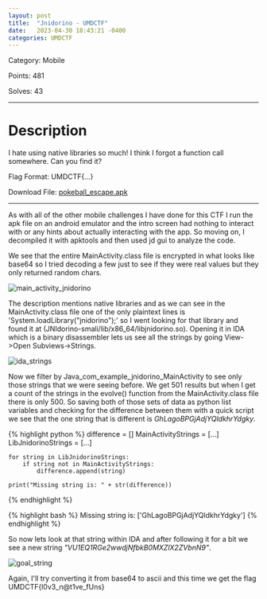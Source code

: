 ```yaml
---
layout: post
title:  "Jnidorino - UMDCTF"
date:   2023-04-30 18:43:21 -0400
categories: UMDCTF
---
```


Category: Mobile

Points: 481

Solves: 43


---

<h1> Description </h1>

I hate using native libraries so much! I think I forgot a function call somewhere. Can you find it?

Flag Format: UMDCTF{...}

Download File: [pokeball_escape.apk](/ctf_writeups/assets/challenges/pokeball_escape.apk)

---

As with all of the other mobile challenges I have done for this CTF I run the apk file on an android emulator and the intro screen had nothing to interact with or any hints about actually interacting with the app. So moving on, I decompiled it with apktools and then used jd gui to analyze the code. 

We see that the entire MainActivity.class file is encrypted in what looks like base64 so I tried decoding a few just to see if they were real values but they only returned random chars. 

![main_activity_jnidorino](/ctf_writeups/assets/images/main_activity_jnidorino.png)


The description mentions native libraries and as we can see in the MainActivity.class file one of the only plaintext lines is 'System.loadLibrary("jnidorino");' so I went looking for that library and found it at (JNIdorino-smali/lib/x86_64/libjnidorino.so). Opening it in IDA which is a binary disassembler lets us see all the strings by going View->Open Subviews->Strings.

![ida_strings](/ctf_writeups/assets/images/IDA_Strings.png)

Now we filter by Java_com_example_jnidorino_MainActivity to see only those strings that we were seeing before. We get 501 results but when I get a count of the strings in the evolve() function from the MainActivity.class file there is only 500. So saving both of those sets of data as python list variables and checking for the difference between them with a quick script we see that the one string that is different is *GhLagoBPGjAdjYQldkhrYdgky*.

{% highlight python %}
    difference = []
    MainActivityStrings = [...]
    LibJnidorinoStrings = [...]

    for string in LibJnidorinoStrings:
        if string not in MainActivityStrings:
            difference.append(string)
    
    print("Missing string is: " + str(difference))

{% endhighlight %}

{% highlight bash %}
    Missing string is: ['GhLagoBPGjAdjYQldkhrYdgky']
{% endhighlight %}

So now lets look at that string within IDA and after following it for a bit we see a new string *"VU1EQ1RGe2wwdjNfbkB0MXZlX2ZVbnN9"*. 

![goal_string](/ctf_writeups/assets/images/goal_string_UMDCTF.png)


Again, I'll try converting it from base64 to ascii and this time we get the flag UMDCTF{l0v3_n@t1ve_fUns}
